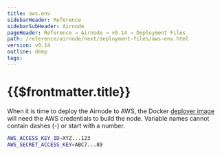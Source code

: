 ```yaml
---
title: aws.env
sidebarHeader: Reference
sidebarSubHeader: Airnode
pageHeader: Reference → Airnode → v0.14 → Deployment Files
path: /reference/airnode/next/deployment-files/aws-env.html
version: v0.14
outline: deep
tags:
---
```


<VersionWarning/>

<PageHeader/>

<SearchHighlight/>

<FlexStartTag/>

# {{$frontmatter.title}}

When it is time to deploy the Airnode to AWS, the Docker
[deployer image](/reference/airnode/next/docker/deployer-image.md) will need the
AWS credentials to build the node. Variable names cannot contain dashes (-) or
start with a number.

```bash
AWS_ACCESS_KEY_ID=XYZ...123
AWS_SECRET_ACCESS_KEY=ABC7...89
```

<FlexEndTag/>
